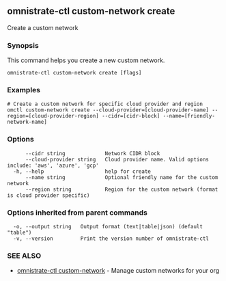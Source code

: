 ## omnistrate-ctl custom-network create

Create a custom network

### Synopsis

This command helps you create a new custom network.

```
omnistrate-ctl custom-network create [flags]
```

### Examples

```
# Create a custom network for specific cloud provider and region 
omctl custom-network create --cloud-provider=[cloud-provider-name] --region=[cloud-provider-region] --cidr=[cidr-block] --name=[friendly-network-name]
```

### Options

```
      --cidr string             Network CIDR block
      --cloud-provider string   Cloud provider name. Valid options include: 'aws', 'azure', 'gcp'
  -h, --help                    help for create
      --name string             Optional friendly name for the custom network
      --region string           Region for the custom network (format is cloud provider specific)
```

### Options inherited from parent commands

```
  -o, --output string   Output format (text|table|json) (default "table")
  -v, --version         Print the version number of omnistrate-ctl
```

### SEE ALSO

* [omnistrate-ctl custom-network](omnistrate-ctl_custom-network.md)	 - Manage custom networks for your org

